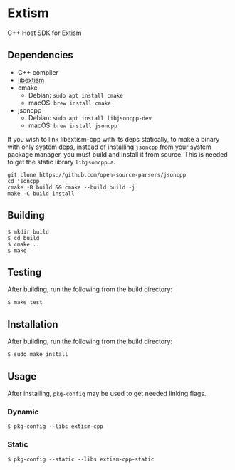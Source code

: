 # Extism

C++ Host SDK for Extism

## Dependencies

- C++ compiler
- [libextism](https://extism.org/docs/install)
- cmake
  - Debian: `sudo apt install cmake`
  - macOS: `brew install cmake`
- jsoncpp
  - Debian: `sudo apt install libjsoncpp-dev`
  - macOS: `brew install jsoncpp`

If you wish to link libextism-cpp with its deps statically, to make a binary
with only system deps, instead of installing `jsoncpp` from your system
package manager, you must build and install it from source. This is needed to
get the static library `libjsoncpp.a`.

```shell
git clone https://github.com/open-source-parsers/jsoncpp
cd jsoncpp
cmake -B build && cmake --build build -j
make -C build install
```

## Building

```shell
$ mkdir build
$ cd build
$ cmake ..
$ make
```

## Testing

After building, run the following from the build directory:

```shell
$ make test
```

## Installation

After building, run the following from the build directory:

```shell
$ sudo make install
```

## Usage

After installing, `pkg-config` may be used to get needed linking flags.

### Dynamic
```shell
$ pkg-config --libs extism-cpp
```

### Static
```shell
$ pkg-config --static --libs extism-cpp-static
```
